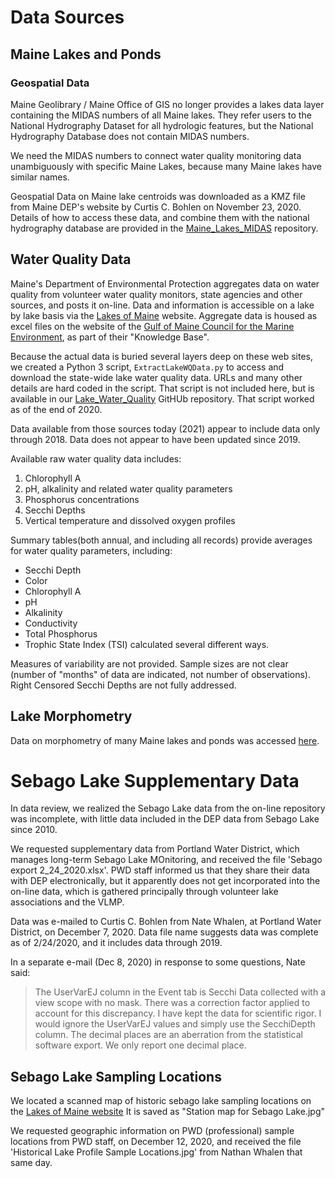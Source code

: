 # Data Sources 

## Maine Lakes and Ponds
###  Geospatial Data
Maine Geolibrary / Maine Office of GIS no longer provides a lakes data layer
containing the MIDAS numbers of all Maine lakes. They refer users to the
National Hydrography Dataset for all hydrologic features, but the National
Hydrography Database does not contain MIDAS numbers.

We need the MIDAS numbers to connect water quality monitoring data unambiguously
with specific Maine Lakes, because many Maine lakes have similar names.

Geospatial Data on Maine lake centroids was downloaded as a KMZ file from
Maine DEP's website by Curtis C. Bohlen on November 23, 2020. Details of 
how to access these data, and combine them with the national hydrography
database are provided in the
[Maine_Lakes_MIDAS](https://github.com/ccb60/Maine_Lakes_MIDAS)
repository.

## Water Quality Data
Maine's Department of Environmental Protection aggregates data on water
quality from volunteer water quality monitors, state agencies and other
sources, and posts it on-line.  Data and information is accessible on a lake
by lake basis via the [Lakes of Maine](https://www.lakesofmaine.org/) website. 
Aggregate data is housed as excel files on the website of the 
[Gulf of Maine Council for the Marine Environment](http://www.gulfofmaine.org),
as part of their "Knowledge Base".

Because the actual data is buried several layers deep on these web sites, we
created a Python 3 script, `ExtractLakeWQData.py` to access and download the
state-wide lake water quality data. URLs and many other details are hard
coded in the script. That script is not included here, but is available
in our [Lake_Water_Quality](https://github.com/ccb60/Lake_Water_Quality)
GitHUb repository.  That script worked as of the end of 2020. 

Data available from those sources today (2021) appear to include data only 
through 2018.  Data does not appear to have been updated since 2019.

Available raw water quality data includes:
1.  Chlorophyll A
2.  pH, alkalinity and related water quality parameters
3.  Phosphorus concentrations
4.  Secchi Depths
5.  Vertical temperature and dissolved oxygen profiles

Summary tables(both annual, and including all records) provide averages for
water quality parameters, including:  
*  Secchi Depth
*  Color
*  Chlorophyll A
*  pH
*  Alkalinity 
*  Conductivity
*  Total Phosphorus  
*  Trophic State Index (TSI) calculated several different ways.  

Measures of variability are not provided.  Sample sizes are not clear (number of
"months" of data are indicated, not number of observations). Right Censored
Secchi Depths are not fully addressed.

## Lake Morphometry
Data on morphometry of many Maine lakes and ponds was accessed [here](http://www.gulfofmaine.org/kb/files/9680/MaineLakes_Geography_Morphometry.xls).

# Sebago Lake Supplementary Data
In data review, we realized the Sebago Lake data from the on-line repository
was incomplete, with little data included in the DEP data from Sebago Lake
since 2010.

We requested supplementary data from Portland Water District, which manages
long-term Sebago Lake MOnitoring, and received the file
'Sebago export 2_24_2020.xlsx'.  PWD staff informed us that they share their
data with DEP electronically, but it apparently does not get incorporated
into the on-line data, which is gathered principally through volunteer lake
associations and the VLMP.

Data was e-mailed to Curtis C. Bohlen from Nate Whalen, at Portland Water
District, on December 7, 2020.  Data file name suggests data was complete as
of 2/24/2020, and it includes data through 2019.

In a separate e-mail (Dec 8, 2020) in response to some questions, Nate said:

> The UserVarEJ column in the Event tab is Secchi Data collected with a view
scope with no mask.  There was a correction factor applied to account for this
discrepancy.  I have kept the data for scientific rigor.  I would ignore the
UserVarEJ values and simply use the SecchiDepth column.  The decimal places are
an aberration from the statistical software export.  We only report one decimal
place.

## Sebago Lake Sampling Locations
We located a scanned map of historic sebago lake sampling locations on the
[Lakes of Maine website](https://www.lakesofmaine.org/lake-monitoring.html?m=5786)
It is saved as "Station map for Sebago Lake.jpg"

We requested geographic information on PWD (professional) sample locations from
PWD staff, on December 12, 2020, and received the file 'Historical Lake Profile
Sample Locations.jpg' from Nathan Whalen that same day.
